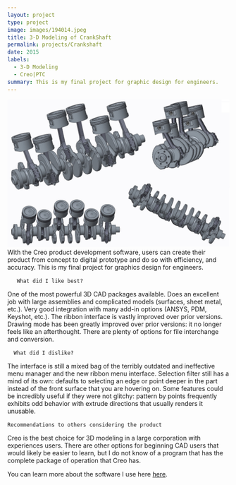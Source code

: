 ```yaml
---
layout: project
type: project
image: images/194014.jpeg
title: 3-D Modeling of CrankShaft
permalink: projects/Crankshaft
date: 2015
labels:
  - 3-D Modeling
  - Creo|PTC
summary: This is my final project for graphic design for engineers.
---
```


 
  <img class="ui medium right floated image" src="/images/Lam_0867043_FinalProject.jpg">
  With the Creo product development software, users can create their product from concept to digital prototype and do so with efficiency, and accuracy. This is my final project for graphics design for engineers.
  
       
       What did I like best?

One of the most powerful 3D CAD packages available. Does an excellent job with large assemblies and complicated models (surfaces, sheet metal, etc.). Very good integration with many add-in options (ANSYS, PDM, Keyshot, etc.). The ribbon interface is vastly improved over prior versions. Drawing mode has been greatly improved over prior versions: it no longer feels like an afterthought. There are plenty of options for file interchange and conversion.

      What did I dislike?

The interface is still a mixed bag of the terribly outdated and ineffective menu manager and the new ribbon menu interface. Selection filter still has a mind of its own: defaults to selecting an edge or point deeper in the part instead of the front surface that you are hovering on. Some features could be incredibly useful if they were not glitchy: pattern by points frequently exhibits odd behavior with extrude directions that usually renders it unusable.

    Recommendations to others considering the product

Creo is the best choice for 3D modeling in a large corporation with experiences users. There are other options for beginning CAD users that would likely be easier to learn, but I do not know of a program that has the complete package of operation that Creo has.

You can learn more about the software I use here [here](http://www.ptc.com/cad/creo).



